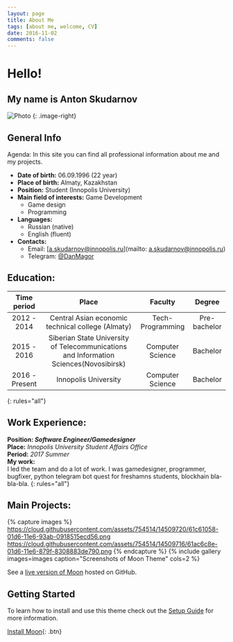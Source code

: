 ```yaml
---
layout: page
title: About Me
tags: [about me, welcome, CV]
date: 2016-11-02
comments: false
---
```

    
# Hello!
## My name is Anton Skudarnov

![Photo]({{site.url}}/files/photo.png)
{: .image-right}


## General Info
Agenda: In this site you can find all professional information about me and my projects.
* **Date of birth:** 06.09.1996 (22 year)
* **Place of birth:** Almaty, Kazakhstan
* **Position:** Student (Innopolis University)
* **Main field of interests:** Game Development  
  * Game design
  * Programming
* **Languages:**
    * Russian (native)
    * English (fluent)
* **Contacts:**
  * Email: [a.skudarnov@innopolis.ru](mailto: a.skudarnov@innopolis.ru)
  * Telegram: [@DanMagor](https://t.me/DanMagor)


## Education:

|Time period|Place|Faculty|Degree|
|:---:|:---:|:---:| :---:|
|2012 - 2014|Central Asian economic technical college (Almaty)|Tech-Programming | Pre-bachelor|
| 2015 - 2016| Siberian State University of Telecommunications and Information Sciences(Novosibirsk)|Computer Science|Bachelor|
|2016 - Present|Innopolis University|Computer Science|Bachelor|
{: rules="all"}

## Work Experience:

**Position: _Software Engineer/Gamedesigner_**   
**Place:** _Innopolis University Student Affairs Office_   
**Period:** *2017 Summer*   
**My work:**  
I led the team and do a lot of work. I was gamedesigner, programmer, bugfixer, python telegram bot quest for freshamns students, blockhain bla-bla-bla.
{: rules="all"} 

## Main Projects:

{% capture images %}
    https://cloud.githubusercontent.com/assets/754514/14509720/61c61058-01d6-11e6-93ab-0918515ecd56.png
    https://cloud.githubusercontent.com/assets/754514/14509716/61ac6c8e-01d6-11e6-879f-8308883de790.png
{% endcapture %}
{% include gallery images=images caption="Screenshots of Moon Theme" cols=2 %}

See a [live version of Moon](http://taylantatli.github.io/Moon) hosted on GitHub.

## Getting Started

To learn how to install and use this theme check out the [Setup Guide](http://taylantatli.me/Moon/moon-theme/) for more information.
      
[Install Moon](https://github.com/TaylanTatli/Moon){: .btn}
